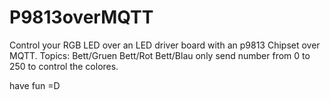 # P9813overMQTT
Control your RGB LED over an LED driver board with an p9813 Chipset over MQTT.
Topics:
Bett/Gruen
Bett/Rot
Bett/Blau
only send number from 0 to 250 to control the colores.

have fun =D

